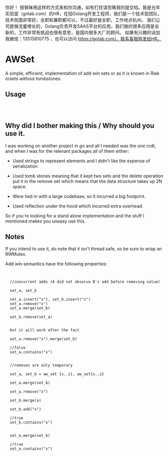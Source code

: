 你好！
很冒昧用这样的方式来和你沟通，如有打扰请忽略我的提交哈。我是光年实验室（gnlab.com）的HR，在招Golang开发工程师，我们是一个技术型团队，技术氛围非常好。全职和兼职都可以，不过最好是全职，工作地点杭州。
我们公司是做流量增长的，Golang负责开发SAAS平台的应用，我们做的很多应用是全新的，工作非常有挑战也很有意思，是国内很多大厂的顾问。
如果有兴趣的话加我微信：13515810775  ，也可以访问 https://gnlab.com/，联系客服转发给HR。
# AWSet

A simple, efficient, implementation of add win sets or as it is known in Riak orsets without tombstones. 



## Usage 
```



```

  


## Why did I bother making this / Why should you use it. 

I was working on another project in go and all I needed was the one crdt, and when I was for the relevant packages all of them either:

- Used strings to represent elements and I didn't like the expense of serialization
 
- Used tomb stones meaning that it kept two sets and the delete operation put it in the remove set which means that the data structure takes up 2N space. 

- Were tied in with a large codebase, so it incurred a big footprint. 

- Used reflection under the hood which incurred extra overhead. 



So if you're looking for a stand alone implementation and the stuff I mentioned makes you uneasy use this.






## Notes

If you intend to use it, do note that it isn't thread safe, so be sure to wrap an RWMutex. 



Add win semantics have the following properties: 
```

  
  //concurrent adds (A did not observe B's add before removing value)
  
  set_a, set_b
  
  set_a.insert("x"), set_b.insert("x")
  set_a.remove("x")
  set_a.merge(set_b) 
  
  set_b.remove(set_a)
  
  
  but it will work after the fact 
  
  set_a.remove("x").merge(set_b) 
  
  //false 
  set_a.contains("x")
  
  
  //removes are only temporary 
  
  set_a, set_b = aw_set {x..z}, aw_set{x..z}
  
  set_a.merge(set_b) 
  
  set_a.remove("x") 
  
  set_b.merge(a)
  
  set_b.add("x")
  
  //true 
  set_b.contains("x")
  
  
  set_a.merge(set_b) 
  
  //true
  set_a.contains("x")
  
```
  
  
